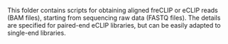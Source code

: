 This folder contains scripts for obtaining aligned freCLIP or eCLIP reads (BAM files), starting from sequencing raw data (FASTQ files). The details are specified for paired-end eCLIP libraries, but can be easily adapted to single-end libraries.
